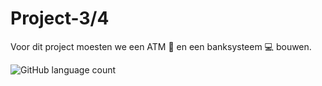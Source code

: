 # Project-3/4

Voor dit project moesten we een ATM 🏧 en een banksysteem 💻 bouwen. 



  

  

![GitHub language count](https://img.shields.io/github/languages/count/OG-netizen/Project-3-4)
